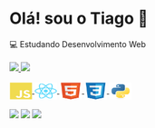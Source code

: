 <div align="left" >
<h1>Olá! sou o Tiago 👋</h1>
  💻 Estudando Desenvolvimento Web
</h1>
<br>
  <div align="left">
  <br>
  <a href="https://github.com/tiagocpereira">
  <img height="160em" src="https://github-readme-stats.vercel.app/api?username=tiagocpereira&show_icons=true&theme=dracula&include_all_commits=true&count_private=true"/>
  <img height="160em" src="https://github-readme-stats.vercel.app/api/top-langs/?username=tiagocpereira&layout=compact&langs_count=7&theme=dracula"/>
</div>
<div style="display: inline_block"><br>
  <img align="center" alt="Tiago-Js" height="30" width="40" src="https://raw.githubusercontent.com/devicons/devicon/master/icons/javascript/javascript-plain.svg">
  <img align="center" alt="Tiago-React" height="30" width="40" src="https://raw.githubusercontent.com/devicons/devicon/master/icons/react/react-original.svg">
  <img align="center" alt="Tiago-HTML" height="30" width="40" src="https://raw.githubusercontent.com/devicons/devicon/master/icons/html5/html5-original.svg">
  <img align="center" alt="Tiago-CSS" height="30" width="40" src="https://raw.githubusercontent.com/devicons/devicon/master/icons/css3/css3-original.svg">
  <img align="center" alt="Tiago-Python" height="30" width="40" src="https://raw.githubusercontent.com/devicons/devicon/master/icons/python/python-original.svg">  
</div>
<br>  
<div>
 <a href="https://www.instagram.com/tiagopereira.27/" target="_blank"><img src="https://img.shields.io/badge/-Instagram-%23E4405F?style=for-the-badge&logo=instagram&logoColor=white" target="_blank"></a> 
<a href = "mailto:tiagoc.pereiraa@gmail.com"><img src="https://img.shields.io/badge/-Gmail-%23333?style=for-the-badge&logo=gmail&logoColor=white" target="_blank"></a>  
<a href="https://web.whatsapp.com/" target="_blank"><img src="https://img.shields.io/badge/WhatsApp-25D366?style=for-the-badge&logo=whatsapp&logoColor=white" target="_blank"></a>
  
</div>
  
  
 
